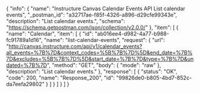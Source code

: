 {
  "info": {
    "name": "Instructure Canvas Calendar Events API List calendar events",
    "_postman_id": "a32717ae-f85f-4326-a896-d29cfe99343e",
    "description": "List calendar events.",
    "schema": "https://schema.getpostman.com/json/collection/v2.0.0/"
  },
  "item": [
    {
      "name": "Calendar",
      "item": [
        {
          "id": "ab016ee4-d982-4a77-b988-fc91789a1d16",
          "name": "list-calendar-events",
          "request": {
            "url": "http://canvas.instructure.com/api/v1/calendar_events?all_events=%7B%7D&context_codes=%5B%7B%7D%5D&end_date=%7B%7D&excludes=%5B%7B%7D%5D&start_date=%7B%7D&type=%7B%7D&undated=%7B%7D",
            "method": "GET",
            "body": {
              "mode": "raw"
            },
            "description": "List calendar events."
          },
          "response": [
            {
              "status": "OK",
              "code": 200,
              "name": "Response_200",
              "id": "99826de0-b805-4bd7-852c-da7eefa29802"
            }
          ]
        }
      ]
    }
  ]
}